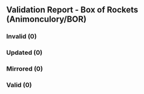 ## Validation Report - Box of Rockets (Animonculory/BOR)


### Invalid (0)
### Updated (0)
### Mirrored (0)
### Valid (0)
